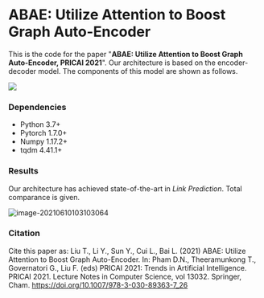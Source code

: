 # ABAE: Utilize Attention to Boost Graph Auto-Encoder

This is the code for the paper "**ABAE: Utilize Attention to Boost Graph Auto-Encoder, PRICAI 2021**". Our architecture is based on the encoder-decoder model. The components of this model are shown as follows.

![](https://i.loli.net/2021/06/10/exbZRm5M1iP2Fk8.png)

### Dependencies

- Python 3.7+
- Pytorch 1.7.0+
- Numpy 1.17.2+
- tqdm 4.41.1+



### Results

Our architecture has achieved state-of-the-art in *Link Prediction*. Total comparance is given.

![image-20210610103103064](https://i.loli.net/2021/06/10/6VUGZFHD2Jbxhmo.png)

### Citation
Cite this paper as:
Liu T., Li Y., Sun Y., Cui L., Bai L. (2021) ABAE: Utilize Attention to Boost Graph Auto-Encoder. In: Pham D.N., Theeramunkong T., Governatori G., Liu F. (eds) PRICAI 2021: Trends in Artificial Intelligence. PRICAI 2021. Lecture Notes in Computer Science, vol 13032. Springer, Cham. https://doi.org/10.1007/978-3-030-89363-7_26

